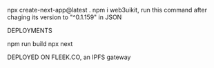 npx create-next-app@latest .
npm i web3uikit, run this command after chaging its version to "^0.1.159" in JSON

DEPLOYMENTS

npm run build
npx next 


DEPLOYED ON FLEEK.CO, an IPFS gateway